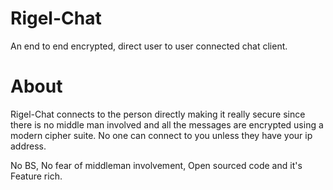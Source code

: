 # Rigel-Chat
An end to end encrypted, direct user to user connected chat client.

# About

Rigel-Chat connects to the person directly making it really secure since there is no middle man involved and all the messages are encrypted using a modern cipher suite. No one can connect to you unless they have your ip address.

No BS, No fear of middleman involvement, Open sourced code and it's Feature rich.
